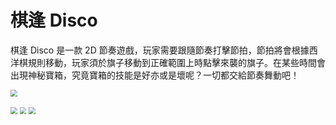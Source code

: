 # 棋逢 Disco

棋逢 Disco 是一款 2D 節奏遊戲，玩家需要跟隨節奏打擊節拍，節拍將會根據西洋棋規則移動，玩家須於旗子移動到正確範圍上時點擊來襲的旗子。在某些時間會出現神秘寶箱，究竟寶箱的技能是好亦或是壞呢？一切都交給節奏舞動吧！

[<img src="https://i.imgur.com/m9J7kA6.png" style="zoom:67%;" />](https://youtu.be/Dtq1iTLwLIo)

<img src="https://i.imgur.com/kbYBssa.png" style="zoom:67%;" />

<img src="https://i.imgur.com/kLBl5X8.png" style="zoom:67%;" />

<img src="https://i.imgur.com/29B2Tbv.png" style="zoom:67%;" />